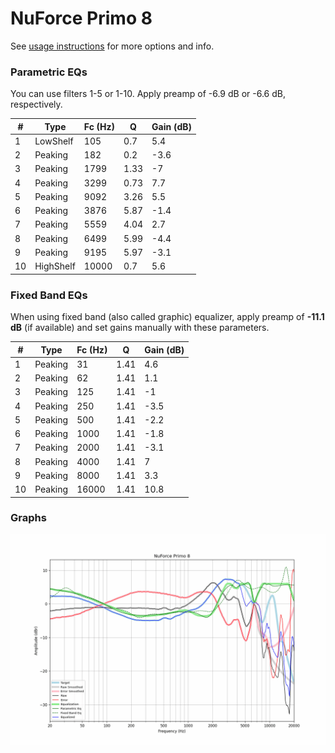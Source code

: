 # NuForce Primo 8
See [usage instructions](https://github.com/jaakkopasanen/AutoEq#usage) for more options and info.

### Parametric EQs
You can use filters 1-5 or 1-10. Apply preamp of -6.9 dB or -6.6 dB, respectively.

|   # | Type      |   Fc (Hz) |    Q |   Gain (dB) |
|-----|-----------|-----------|------|-------------|
|   1 | LowShelf  |       105 | 0.7  |         5.4 |
|   2 | Peaking   |       182 | 0.2  |        -3.6 |
|   3 | Peaking   |      1799 | 1.33 |        -7   |
|   4 | Peaking   |      3299 | 0.73 |         7.7 |
|   5 | Peaking   |      9092 | 3.26 |         5.5 |
|   6 | Peaking   |      3876 | 5.87 |        -1.4 |
|   7 | Peaking   |      5559 | 4.04 |         2.7 |
|   8 | Peaking   |      6499 | 5.99 |        -4.4 |
|   9 | Peaking   |      9195 | 5.97 |        -3.1 |
|  10 | HighShelf |     10000 | 0.7  |         5.6 |

### Fixed Band EQs
When using fixed band (also called graphic) equalizer, apply preamp of **-11.1 dB** (if available) and set gains manually with these parameters.

|   # | Type    |   Fc (Hz) |    Q |   Gain (dB) |
|-----|---------|-----------|------|-------------|
|   1 | Peaking |        31 | 1.41 |         4.6 |
|   2 | Peaking |        62 | 1.41 |         1.1 |
|   3 | Peaking |       125 | 1.41 |        -1   |
|   4 | Peaking |       250 | 1.41 |        -3.5 |
|   5 | Peaking |       500 | 1.41 |        -2.2 |
|   6 | Peaking |      1000 | 1.41 |        -1.8 |
|   7 | Peaking |      2000 | 1.41 |        -3.1 |
|   8 | Peaking |      4000 | 1.41 |         7   |
|   9 | Peaking |      8000 | 1.41 |         3.3 |
|  10 | Peaking |     16000 | 1.41 |        10.8 |

### Graphs
![](./NuForce%20Primo%208.png)
